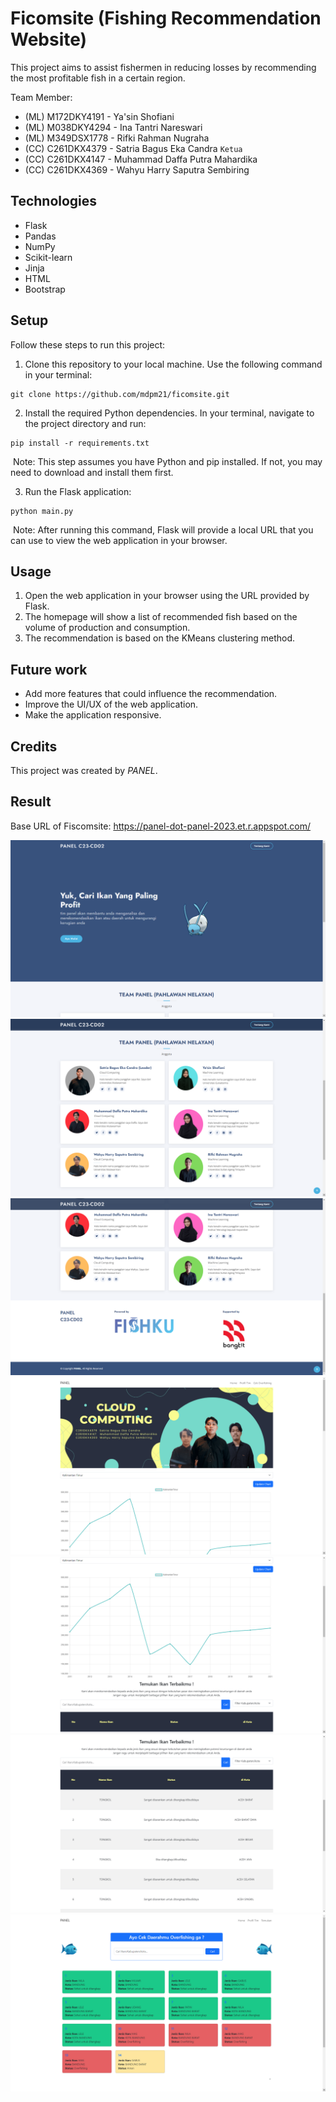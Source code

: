 # Ficomsite (Fishing Recommendation Website)

This project aims to assist fishermen in reducing losses by recommending the most profitable fish in a certain region. 

Team Member:
* (ML)  M172DKY4191 - Ya'sin Shofiani
* (ML) M038DKY4294 - Ina Tantri Nareswari
* (ML) M349DSX1778 - Rifki Rahman Nugraha
* (CC) C261DKX4379 - Satria Bagus Eka Candra `Ketua`
* (CC) C261DKX4147 - Muhammad Daffa Putra Mahardika
* (CC) C261DKX4369 - Wahyu Harry Saputra Sembiring 

## Technologies
* Flask
* Pandas
* NumPy
* Scikit-learn
* Jinja
* HTML
* Bootstrap

## Setup
Follow these steps to run this project:

1. Clone this repository to your local machine. Use the following command in your terminal:
```
git clone https://github.com/mdpm21/ficomsite.git
```

2. 	Install the required Python dependencies. In your terminal, navigate to the project directory and run:
```
pip install -r requirements.txt
```
&nbsp;Note: This step assumes you have Python and pip installed. If not, you may need to download and install them first.

3. 	Run the Flask application:
```
python main.py
```
&nbsp;Note: After running this command, Flask will provide a local URL that you can use to view the web application in your browser.

## Usage
1. Open the web application in your browser using the URL provided by Flask.
2. The homepage will show a list of recommended fish based on the volume of production and consumption.
3. The recommendation is based on the KMeans clustering method.

## Future work
- Add more features that could influence the recommendation.
- Improve the UI/UX of the web application.
- Make the application responsive.

## Credits
This project was created by _PANEL_.

## Result
Base URL of Fiscomsite: https://panel-dot-panel-2023.et.r.appspot.com/

![1](https://github.com/mdpm21/ficomsite/blob/main/static/result/1.png)
![2](https://github.com/mdpm21/ficomsite/blob/main/static/result/2.png)
![3](https://github.com/mdpm21/ficomsite/blob/main/static/result/3.png)
![4](https://github.com/mdpm21/ficomsite/blob/main/static/result/4.png)
![5](https://github.com/mdpm21/ficomsite/blob/main/static/result/5.png)
![6](https://github.com/mdpm21/ficomsite/blob/main/static/result/6.png)
![7](https://github.com/mdpm21/ficomsite/blob/main/static/result/7.png)


